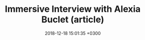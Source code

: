 ---
title: "Immersive Interview with Alexia Buclet (article)"
date:   2018-12-18 15:01:35 +0300
image: '/images/immersive-interview.webp'
image_alt: "Portrait d'Alexia Buclet"
targeturl: "https://medium.com/inborn-experience/immersive-interview-with-alexia-buclet-44de1a08f25c"
description: "Dans la série Immersive Interviews par Volodymyr Kurbatov en décembre 2018."
tags: [Interview]
---